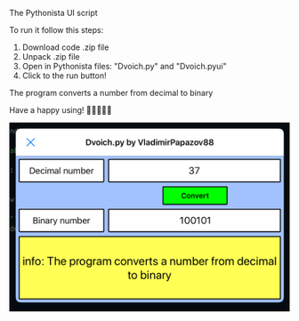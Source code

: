 The Pythonista UI script

To run it follow this steps:
1. Download code .zip file
2. Unpack .zip file
3. Open in Pythonista files: "Dvoich.py" and "Dvoich.pyui"
4. Click to the run button!

The program converts a number from decimal to binary
	
Have a happy using! 🙂🙂🙂🙂🙂

![Image alt](https://github.com/VladimirPapazov88/Dvoich/blob/master/IMG_0954.jpeg?raw=true)
